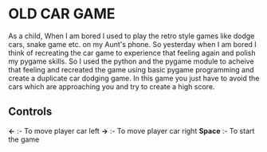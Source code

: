 # OLD CAR GAME

As a child, When I am bored I used to play the retro style games like dodge cars, snake game etc. on my Aunt's phone. So yesterday when I am bored I think of recreating the car game to experience that feeling again and polish my pygame skills. So I used the python and the pygame module to acheive that feeling and recreated the game using basic pygame programming and create a duplicate car dodging game. In this game you just have to avoid the cars which are approaching you and try to create a high score.

## Controls
**<-** :- To move player car left
**->** :- To move player car right
**Space** :- To start the game
